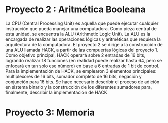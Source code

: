 # Proyecto 2 : Aritmética Booleana
La CPU (Central Processing Unit) es aquella que puede ejecutar cualquier instrucción que pueda manejar una computadora. Como pieza central de esta unidad, se encuentra la ALU (Arithmetic Logic Unit). La ALU es la encargada de realizar las operaciones lógicas y aritméticas que requiera la arquitectura de la computadora.
El proyecto 2 se dirige a la construcción de una ALU llamada HACK, a partir de las compuertas lógicas del proyecto 1. Como objetivo principal, HACK operará sobre 2 entradas de 16 bits, logrando realizar 18 funciones (en realidad puede realizar hasta 64, pero se enfocará en tan solo ese número) en base a 6 entradas de 1 bit de control.
Para la implementación de HACK, se emplearon 3 elementos principales: multiplexores de 16 bits, sumador completo de 16 bits, negación y conjunción para 16 bits. Se hace necesario describir el proceso de adición en sistema binario y la construcción de los diferentes sumadores para, finalmente, describir la implementación de HACK


# Proyecto 3: Memoria
